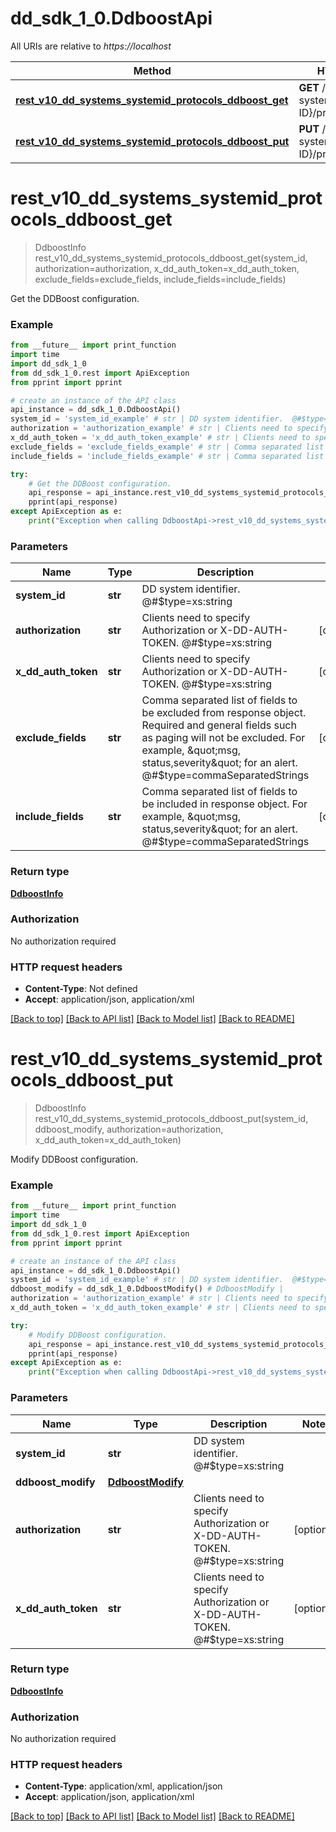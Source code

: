 # dd_sdk_1_0.DdboostApi

All URIs are relative to *https://localhost*

Method | HTTP request | Description
------------- | ------------- | -------------
[**rest_v10_dd_systems_systemid_protocols_ddboost_get**](DdboostApi.md#rest_v10_dd_systems_systemid_protocols_ddboost_get) | **GET** /rest/v1.0/dd-systems/{SYSTEM-ID}/protocols/ddboost | Get the DDBoost configuration.
[**rest_v10_dd_systems_systemid_protocols_ddboost_put**](DdboostApi.md#rest_v10_dd_systems_systemid_protocols_ddboost_put) | **PUT** /rest/v1.0/dd-systems/{SYSTEM-ID}/protocols/ddboost | Modify DDBoost configuration.


# **rest_v10_dd_systems_systemid_protocols_ddboost_get**
> DdboostInfo rest_v10_dd_systems_systemid_protocols_ddboost_get(system_id, authorization=authorization, x_dd_auth_token=x_dd_auth_token, exclude_fields=exclude_fields, include_fields=include_fields)

Get the DDBoost configuration.

### Example
```python
from __future__ import print_function
import time
import dd_sdk_1_0
from dd_sdk_1_0.rest import ApiException
from pprint import pprint

# create an instance of the API class
api_instance = dd_sdk_1_0.DdboostApi()
system_id = 'system_id_example' # str | DD system identifier.  @#$type=xs:string
authorization = 'authorization_example' # str | Clients need to specify Authorization or X-DD-AUTH-TOKEN.  @#$type=xs:string (optional)
x_dd_auth_token = 'x_dd_auth_token_example' # str | Clients need to specify Authorization or X-DD-AUTH-TOKEN.  @#$type=xs:string (optional)
exclude_fields = 'exclude_fields_example' # str | Comma separated list of fields to be excluded from response object. Required and general fields such as paging will not be excluded. For example, \"msg, status,severity\" for an alert.  @#$type=commaSeparatedStrings (optional)
include_fields = 'include_fields_example' # str | Comma separated list of fields to be included in response object. For example, \"msg, status,severity\" for an alert.  @#$type=commaSeparatedStrings (optional)

try:
    # Get the DDBoost configuration.
    api_response = api_instance.rest_v10_dd_systems_systemid_protocols_ddboost_get(system_id, authorization=authorization, x_dd_auth_token=x_dd_auth_token, exclude_fields=exclude_fields, include_fields=include_fields)
    pprint(api_response)
except ApiException as e:
    print("Exception when calling DdboostApi->rest_v10_dd_systems_systemid_protocols_ddboost_get: %s\n" % e)
```

### Parameters

Name | Type | Description  | Notes
------------- | ------------- | ------------- | -------------
 **system_id** | **str**| DD system identifier.  @#$type&#x3D;xs:string | 
 **authorization** | **str**| Clients need to specify Authorization or X-DD-AUTH-TOKEN.  @#$type&#x3D;xs:string | [optional] 
 **x_dd_auth_token** | **str**| Clients need to specify Authorization or X-DD-AUTH-TOKEN.  @#$type&#x3D;xs:string | [optional] 
 **exclude_fields** | **str**| Comma separated list of fields to be excluded from response object. Required and general fields such as paging will not be excluded. For example, \&quot;msg, status,severity\&quot; for an alert.  @#$type&#x3D;commaSeparatedStrings | [optional] 
 **include_fields** | **str**| Comma separated list of fields to be included in response object. For example, \&quot;msg, status,severity\&quot; for an alert.  @#$type&#x3D;commaSeparatedStrings | [optional] 

### Return type

[**DdboostInfo**](DdboostInfo.md)

### Authorization

No authorization required

### HTTP request headers

 - **Content-Type**: Not defined
 - **Accept**: application/json, application/xml

[[Back to top]](#) [[Back to API list]](../README.md#documentation-for-api-endpoints) [[Back to Model list]](../README.md#documentation-for-models) [[Back to README]](../README.md)

# **rest_v10_dd_systems_systemid_protocols_ddboost_put**
> DdboostInfo rest_v10_dd_systems_systemid_protocols_ddboost_put(system_id, ddboost_modify, authorization=authorization, x_dd_auth_token=x_dd_auth_token)

Modify DDBoost configuration.

### Example
```python
from __future__ import print_function
import time
import dd_sdk_1_0
from dd_sdk_1_0.rest import ApiException
from pprint import pprint

# create an instance of the API class
api_instance = dd_sdk_1_0.DdboostApi()
system_id = 'system_id_example' # str | DD system identifier.  @#$type=xs:string
ddboost_modify = dd_sdk_1_0.DdboostModify() # DdboostModify | 
authorization = 'authorization_example' # str | Clients need to specify Authorization or X-DD-AUTH-TOKEN.  @#$type=xs:string (optional)
x_dd_auth_token = 'x_dd_auth_token_example' # str | Clients need to specify Authorization or X-DD-AUTH-TOKEN.  @#$type=xs:string (optional)

try:
    # Modify DDBoost configuration.
    api_response = api_instance.rest_v10_dd_systems_systemid_protocols_ddboost_put(system_id, ddboost_modify, authorization=authorization, x_dd_auth_token=x_dd_auth_token)
    pprint(api_response)
except ApiException as e:
    print("Exception when calling DdboostApi->rest_v10_dd_systems_systemid_protocols_ddboost_put: %s\n" % e)
```

### Parameters

Name | Type | Description  | Notes
------------- | ------------- | ------------- | -------------
 **system_id** | **str**| DD system identifier.  @#$type&#x3D;xs:string | 
 **ddboost_modify** | [**DdboostModify**](DdboostModify.md)|  | 
 **authorization** | **str**| Clients need to specify Authorization or X-DD-AUTH-TOKEN.  @#$type&#x3D;xs:string | [optional] 
 **x_dd_auth_token** | **str**| Clients need to specify Authorization or X-DD-AUTH-TOKEN.  @#$type&#x3D;xs:string | [optional] 

### Return type

[**DdboostInfo**](DdboostInfo.md)

### Authorization

No authorization required

### HTTP request headers

 - **Content-Type**: application/xml, application/json
 - **Accept**: application/json, application/xml

[[Back to top]](#) [[Back to API list]](../README.md#documentation-for-api-endpoints) [[Back to Model list]](../README.md#documentation-for-models) [[Back to README]](../README.md)


